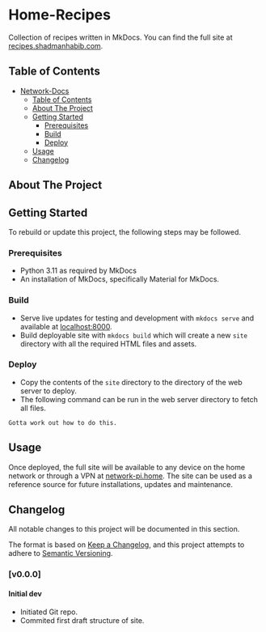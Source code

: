 # Home-Recipes
Collection of recipes written in MkDocs. You can find the full site at [recipes.shadmanhabib.com](https://recipes.shadmanhabib.com).

## Table of Contents
- [Network-Docs](#network-docs)
  - [Table of Contents](#table-of-contents)
  - [About The Project](#about-the-project)
  - [Getting Started](#getting-started)
    - [Prerequisites](#prerequisites)
    - [Build](#build)
    - [Deploy](#deploy)
  - [Usage](#usage)
  - [Changelog](#changelog)

## About The Project


## Getting Started
To rebuild or update this project, the following steps may be followed.

### Prerequisites
- Python 3.11 as required by MkDocs
- An installation of MkDocs, specifically Material for MkDocs.

### Build
- Serve live updates for testing and development with `mkdocs serve` and available at [localhost:8000](http://127.0.0.1:800).
- Build deployable site with `mkdocs build` which will create a new `site` directory with all the required HTML files and assets.

### Deploy
- Copy the contents of the `site` directory to the directory of the web server to deploy.
- The following command can be run in the web server directory to fetch all files. 

```
Gotta work out how to do this.
```

## Usage
Once deployed, the full site will be available to any device on the home network or through a VPN at [network-pi.home](http://network-pi.home). The site can be used as a reference source for future installations, updates and maintenance.

## Changelog
All notable changes to this project will be documented in this section.

The format is based on [Keep a Changelog](https://keepachangelog.com/en/1.0.0/),
and this project attempts to adhere to [Semantic Versioning](https://semver.org/spec/v2.0.0.html).

### [v0.0.0]
#### Initial dev
- Initiated Git repo.
- Commited first draft structure of site.